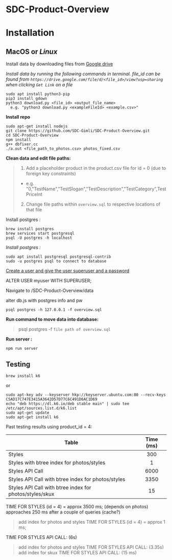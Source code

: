 # SDC-Product-Overview

# Installation

## MacOS or *Linux*

Install data by downloading files from [Google drive](https://drive.google.com/drive/folders/1Gqxt7Tw0I50OG2dn4LncHAJ_x_BnWuRX)

*Install data by running the following commands in terminal.  file_id can be found from `https://drive.google.com/file/d/<file_id>/view?usp=sharing` when clicking `Get Link` on a file*
```
sudo apt install python3-pip
pip3 install gdown
python3 download.py <file_id> <output_file_name>
  e.g. "python3 download.py <exampleFileId> <example.csv>"
```

**Install repo**
```
sudo apt-get install nodejs
git clone https://github.com/SDC-Gimli/SDC-Product-Overview.git
cd SDC-Product-Overview
npm install
g++ dbfixer.cc
./a.out <file_path_to_photos.csv> photos_fixed.csv
```

**Clean data and edit file paths:**
>1. Add a placeholder product in the product.csv file for id = 0 (due to foreign key constraints)
> * e.g. "0,"TestName","TestSlogan","TestDescription","TestCategory",TestPriceInt
>2. Change file paths within `overview.sql` to respective locations of that file

Install postgres :
```
brew install postgres
brew services start postgresql
psql -U postgres -h localhost
```

*Install postgres :*
```
sudo apt install postgresql postgresql-contrib
sudo -u postgres psql to connect to database
```
[Create a user and give the user superuser and a password](https://medium.com/coding-blocks/creating-user-database-and-adding-access-on-postgresql-8bfcd2f4a91e)

ALTER USER myuser WITH SUPERUSER;

Navigate to /SDC-Product-Overview/data

alter db.js with postgres info and pw

`psql postgres -h 127.0.0.1 -f overview.sql`

**Run command to move data into database:**
>psql postgres -f `file path of overview.sql`

**Run server :**

`npm run server`


## Testing

`brew install k6`

or

```
sudo apt-key adv --keyserver hkp://keyserver.ubuntu.com:80 --recv-keys C5AD17C747E3415A3642D57D77C6C491D6AC1D69
echo "deb https://dl.k6.io/deb stable main" | sudo tee /etc/apt/sources.list.d/k6.list
sudo apt-get update
sudo apt-get install k6
```

Past testing results using product_id = 4:

| Table | Time (ms) |
| ------|:---------:|
| Styles | 300 |
| Styles with btree index for photos/styles | 1|
| Styles API Call| 6000 |
| Styles API Call with btree index for photos/styles | 3350
| Styles API Call with btree index for photos/styles/skux | 15

TIME FOR STYLES (id = 4) = approx 3500 ms; (depends on photos)
  approaches 250 ms after a couple of queries (cache?)
>add index for photos and styles
TIME FOR STYLES (id = 4) = approx 1 ms;

TIME FOR STYLES API CALL: (6s)
>add index for photos and styles
TIME FOR STYLES API CALL: (3.35s)
>add index for skux
TIME FOR STYLES API CALL: (15 ms)